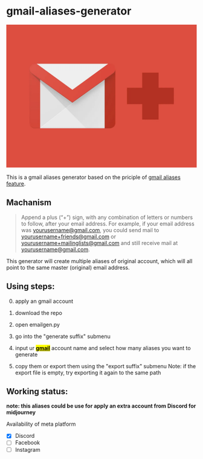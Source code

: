 # gmail-aliases-generator


[![Header](img/gmail_alias.jpg)](https://support.cloudhq.net/how-to-setup-gmail-aliases/) 

This is a gmail aliases generator based on the priciple of [gmail aliases feature](https://support.cloudhq.net/how-to-setup-gmail-aliases/).

## Machanism 
>Append a plus (“+”) sign, with any combination of letters or numbers to follow, after your email address. For example, if your email address was yourusername@gmail.com, you could send mail to yourusername+friends@gmail.com or yourusername+mailinglists@gmail.com and still receive mail at yourusername@gmail.com.
>

This generator will create multiple aliases of original account, which will all point to the same master (original) email address.

## Using steps:

0. apply an gmail account

1.  download the repo

2.  open emailgen.py

3.  go into the "generate suffix" submenu

4.  input ur <u><mark>**gmail**</mark></u> account name and select how many aliases you want to generate

5.  copy them or export them using the "export suffix" submenu
    Note: if the export file is empty, try exporting it again to the same path

## Working status:
**note: this aliases could be use for apply an extra account from Discord for midjourney**


Availability of meta platform
- [x] Discord
- [ ] Facebook
- [ ] Instagram
